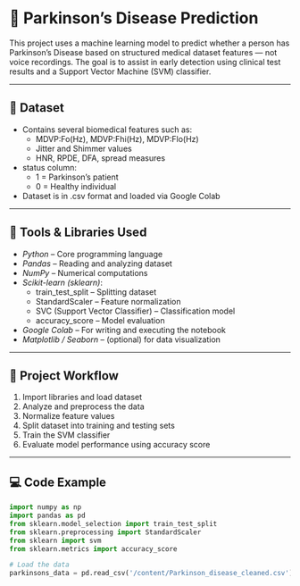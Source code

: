 # 🧠 Parkinson’s Disease Prediction

This project uses a machine learning model to predict whether a person has Parkinson’s Disease based on structured medical dataset features — not voice recordings. The goal is to assist in early detection using clinical test results and a Support Vector Machine (SVM) classifier.

---

## 📂 Dataset

- Contains several biomedical features such as:
  - MDVP:Fo(Hz), MDVP:Fhi(Hz), MDVP:Flo(Hz)
  - Jitter and Shimmer values
  - HNR, RPDE, DFA, spread measures
- status column:
  - 1 = Parkinson’s patient
  - 0 = Healthy individual
- Dataset is in .csv format and loaded via Google Colab

---

## 🔧 Tools & Libraries Used

- *Python* – Core programming language
- *Pandas* – Reading and analyzing dataset
- *NumPy* – Numerical computations
- *Scikit-learn (sklearn)*:
  - train_test_split – Splitting dataset
  - StandardScaler – Feature normalization
  - SVC (Support Vector Classifier) – Classification model
  - accuracy_score – Model evaluation
- *Google Colab* – For writing and executing the notebook
- *Matplotlib / Seaborn* – (optional) for data visualization

---

## 🚀 Project Workflow

1. Import libraries and load dataset
2. Analyze and preprocess the data
3. Normalize feature values
4. Split dataset into training and testing sets
5. Train the SVM classifier
6. Evaluate model performance using accuracy score

---

## 💻 Code Example

```python
import numpy as np
import pandas as pd
from sklearn.model_selection import train_test_split
from sklearn.preprocessing import StandardScaler
from sklearn import svm
from sklearn.metrics import accuracy_score

# Load the data
parkinsons_data = pd.read_csv('/content/Parkinson_disease_cleaned.csv')
